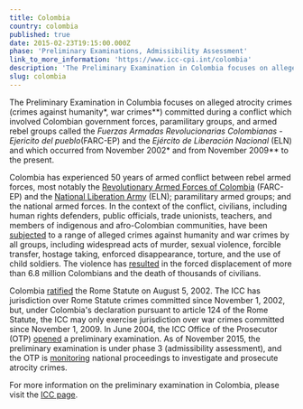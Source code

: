 ```yaml
---
title: Colombia
country: colombia
published: true
date: 2015-02-23T19:15:00.000Z
phase: 'Preliminary Examinations, Admissibility Assessment'
link_to_more_information: 'https://www.icc-cpi.int/colombia'
description: 'The Preliminary Examination in Colombia focuses on alleged atrocity crimes (crimes against humanity*, war crimes**) committed during a conflict which involved Colombian government forces, paramilitary groups, and armed rebel groups called the Fuerzas Armadas Revolucionarias Colombianas - Ejericito del pueblo (FARC-EP) and the Ejército de Liberación Nacional (ELN). As of November 2015, the preliminary examination is under phase 3 (admissibility assessment), and the OTP is monitoring national proceedings to investigate and prosecute atrocity crimes.'
slug: colombia
---
```



The Preliminary Examination in Columbia focuses on alleged atrocity crimes (crimes against humanity\*, war crimes\*\*) committed during a conflict which involved Colombian government forces, paramilitary groups, and armed rebel groups called the&nbsp;*Fuerzas Armadas Revolucionarias Colombianas - Ejericito del pueblo*(FARC-EP) and the *Ej&eacute;rcito de Liberaci&oacute;n Nacional* (ELN) and which occurred from November 2002\* and from November 2009\*\* to the present.

Colombia has experienced 50 years of armed conflict between rebel armed forces, most notably the [Revolutionary Armed Forces of Colombia](http://www.bbc.com/news/world-latin-america-11400950) (FARC-EP) and the [National Liberation Army](http://www.nytimes.com/2016/03/31/world/americas/colombias-second-largest-rebel-group-joins-peace-talks-with-government.html?mtrref=www.google.com&amp;gwh=3421D83EAB2188148DEAF8374C0DC86D&amp;gwt=pay) (ELN); paramilitary armed groups; and the national armed forces. In the context of the conflict, civilians, including human rights defenders, public officials, trade unionists, teachers, and members of indigenous and afro-Colombian communities, have been [subjected](https://www.icc-cpi.int/NR/rdonlyres/3D3055BD-16E2-4C83-BA85-35BCFD2A7922/285102/OTPCOLOMBIAPublicInterimReportNovember2012.pdf) to a range of alleged crimes against humanity and war crimes by all groups, including widespread acts of murder, sexual violence, forcible transfer, hostage taking, enforced disappearance, torture, and the use of child soldiers. The violence has [resulted](https://www.hrw.org/americas/colombia) in the forced displacement of more than 6.8 million Colombians and the death of thousands of civilians.

Colombia [ratified](https://asp.icc-cpi.int/en_menus/asp/states%20parties/latin%20american%20and%20caribbean%20states/Pages/colombia.aspx) the Rome Statute on August 5, 2002. The ICC has jurisdiction over Rome Statute crimes committed since November 1, 2002, but, under Colombia's declaration pursuant to article 124 of the Rome Statute, the ICC may only exercise jurisdiction over war crimes committed since November 1, 2009. In June 2004, the ICC Office of the Prosecutor (OTP)&nbsp;[opened](https://www.icc-cpi.int/NR/rdonlyres/3D3055BD-16E2-4C83-BA85-35BCFD2A7922/285102/OTPCOLOMBIAPublicInterimReportNovember2012.pdf)&nbsp;a preliminary examination. As of November 2015, the preliminary examination is under phase 3 (admissibility assessment), and the OTP is [monitoring](https://www.icc-cpi.int/iccdocs/otp/OTP-PE-rep-2015-Eng.pdf) national proceedings to investigate and prosecute atrocity crimes.

For more information on the preliminary examination in Colombia, please visit the [ICC page](https://www.icc-cpi.int/colombia).